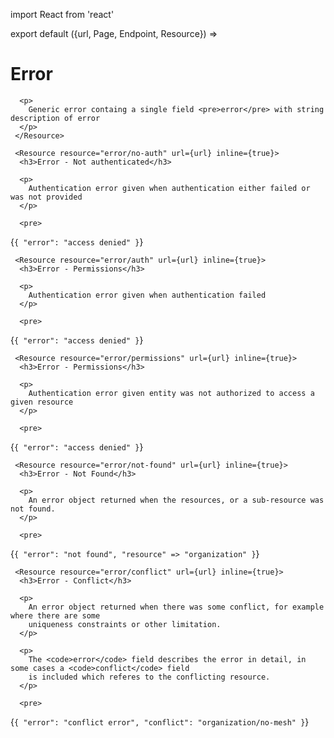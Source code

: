 import React from 'react'

export default ({url, Page, Endpoint, Resource}) =>
  <div>
     <Resource resource="error/generic" url={url} name="Errors">
      <h1>Error</h1>

      <p>
        Generic error containg a single field <pre>error</pre> with string description of error
      </p>
     </Resource>

     <Resource resource="error/no-auth" url={url} inline={true}>
      <h3>Error - Not authenticated</h3>

      <p>
        Authentication error given when authentication either failed or was not provided
      </p>

      <pre>
{`{
 "error": "access denied"
}`}
      </pre>
     </Resource>

     <Resource resource="error/auth" url={url} inline={true}>
      <h3>Error - Permissions</h3>

      <p>
        Authentication error given when authentication failed
      </p>

      <pre>
{`{
  "error": "access denied"
}`}
      </pre>
     </Resource>


     <Resource resource="error/permissions" url={url} inline={true}>
      <h3>Error - Permissions</h3>

      <p>
        Authentication error given entity was not authorized to access a given resource
      </p>

      <pre>
{`{
  "error": "access denied"
}`}
      </pre>
     </Resource>

     <Resource resource="error/not-found" url={url} inline={true}>
      <h3>Error - Not Found</h3>

      <p>
        An error object returned when the resources, or a sub-resource was not found.
      </p>

      <pre>
{`{
   "error": "not found",
   "resource" => "organization"
}`}
      </pre>
     </Resource>

     <Resource resource="error/conflict" url={url} inline={true}>
      <h3>Error - Conflict</h3>

      <p>
        An error object returned when there was some conflict, for example where there are some
        uniqueness constraints or other limitation.
      </p>

      <p>
        The <code>error</code> field describes the error in detail, in some cases a <code>conflict</code> field
        is included which referes to the conflicting resource.
      </p>

      <pre>
{`{
   "error": "conflict error",
   "conflict": "organization/no-mesh"
}`}
      </pre>
     </Resource>
  </div>

